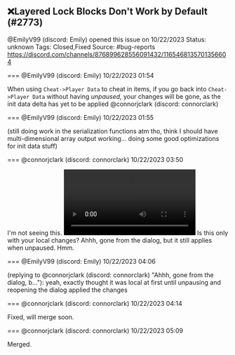 ## ❌Layered Lock Blocks Don't Work by Default (#2773)
@EmilyV99 (discord: Emily) opened this issue on 10/22/2023
Status: unknown
Tags: Closed,Fixed
Source: #bug-reports https://discord.com/channels/876899628556091432/1165468135701356604


=== @EmilyV99 (discord: Emily) 10/22/2023 01:54

When using `Cheat->Player Data` to cheat in items, if you go back into `Cheat->Player Data` without having *unpaused*, your changes will be gone, as the init data delta has yet to be applied @connorjclark (discord: connorclark)

=== @EmilyV99 (discord: Emily) 10/22/2023 01:55

(still doing work in the serialization functions atm tho, think I should have multi-dimensional array output working... doing some good optimizations for init data stuff)

=== @connorjclark (discord: connorclark) 10/22/2023 03:50

I'm not seeing this.
![image](https://cdn.discordapp.com/attachments/1165468135701356604/1165497309447069828/Screen_Recording_2023-10-21_at_8.49.26_PM.mov?ex=65ed2df4&is=65dab8f4&hm=fcdd06df1f58dd2d52a84cd13526e37b8a6ce94f34b20acd03a3eea5e4fdb64f&)
Is this only with your local changes?
Ahhh, gone from the dialog, but it still applies when unpaused.
Hmm.

=== @EmilyV99 (discord: Emily) 10/22/2023 04:06

(replying to @connorjclark (discord: connorclark) "Ahhh, gone from the dialog, b…"): yeah, exactly
thought it was local at first until unpausing and reopening the dialog applied the changes

=== @connorjclark (discord: connorclark) 10/22/2023 04:14

Fixed, will merge soon.

=== @connorjclark (discord: connorclark) 10/22/2023 05:09

Merged.
